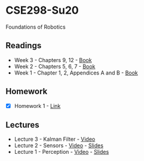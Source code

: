 # CSE298-Su20
Foundations of Robotics

## Readings

- Week 3 - Chapters 9, 12 - [Book](https://github.com/correll/Introduction-to-Autonomous-Robots/releases/download/v1.9.2/book.pdf)
- Week 2 - Chapters 5, 6, 7 - [Book](https://github.com/correll/Introduction-to-Autonomous-Robots/releases/download/v1.9.2/book.pdf)
- Week 1 - Chapter 1, 2, Appendices A and B  - [Book](https://github.com/correll/Introduction-to-Autonomous-Robots/releases/download/v1.9.2/book.pdf)

## Homework

- [x] Homework 1 - [Link](https://classroom.github.com/a/oJjXxiBm)

## Lectures

- Lecture 3 - Kalman Filter - [Video](https://youtu.be/AxSHyQ_APxc)
- Lecture 2 - Sensors - [Video](https://youtu.be/09RD2dNwQew) - [Slides](https://github.com/LehighCSE/CSE298-Su20/blob/master/Lecture%202.pptx?raw=true)
- Lecture 1 - Perception - [Video](https://youtu.be/dLsOutDHlF4) - [Slides](https://github.com/LehighCSE/CSE298-Su20/blob/master/Lecture%201.pptx?raw=true)
